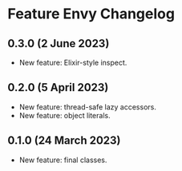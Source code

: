 # Feature Envy Changelog

## 0.3.0 (2 June 2023)

- New feature: Elixir-style inspect.

## 0.2.0 (5 April 2023)

- New feature: thread-safe lazy accessors.
- New feature: object literals.

## 0.1.0 (24 March 2023)

- New feature: final classes.
